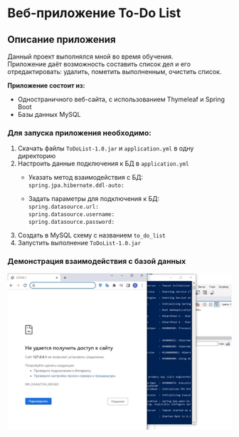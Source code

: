 # Веб-приложение To-Do List

## Описание приложения
Данный проект выполнялся мной во время обучения.  
Приложение даёт возможность составить список дел
и его отредактировать: удалить, пометить выполненным, 
очистить список.  
  
__Приложение состоит из:__  
- Одностраничного веб-сайта, с использованием Thymeleaf и Spring Boot
- Базы данных MySQL

### Для запуска приложения необходимо:
1. Скачать файлы `ToDoList-1.0.jar` и `application.yml` в одну директорию
2. Настроить данные подключения к БД в `application.yml`
    + Указать метод взаимодействия с БД:  
   `spring.jpa.hibernate.ddl-auto:`
      
    + Задать параметры для подключения к БД:  
      `spring.datasource.url:`  
      `spring.datasource.username:`  
      `spring.datasource.password:`
3. Создать в MySQL схему с названием `to_do_list`
4. Запустить выполнение `ToDoList-1.0.jar`

### Демонстрация взаимодействия с базой данных
![demo](./demonstration.gif "Demonstration") 
 
